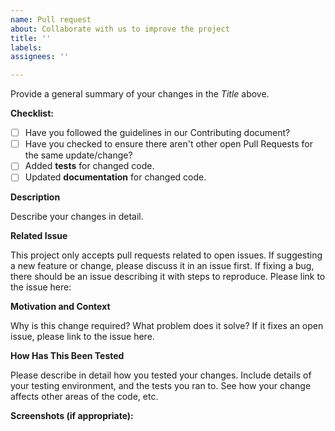```yaml
---
name: Pull request
about: Collaborate with us to improve the project
title: ''
labels: 
assignees: ''

---
```


Provide a general summary of your changes in the _Title_ above.

**Checklist:**
- [ ] Have you followed the guidelines in our Contributing document?
- [ ] Have you checked to ensure there aren't other open Pull Requests for the same update/change?
- [ ] Added **tests** for changed code.
- [ ] Updated **documentation** for changed code.

**Description**

Describe your changes in detail.

**Related Issue**

This project only accepts pull requests related to open issues. If suggesting a new feature or change, please discuss it in an issue first. If fixing a bug, there should be an issue describing it with steps to reproduce. Please link to the issue here:

**Motivation and Context**

Why is this change required? What problem does it solve? If it fixes an open issue, please link to the issue here.

**How Has This Been Tested**

Please describe in detail how you tested your changes. Include details of your testing environment, and the tests you ran to. See how your change affects other areas of the code, etc.

**Screenshots (if appropriate):**